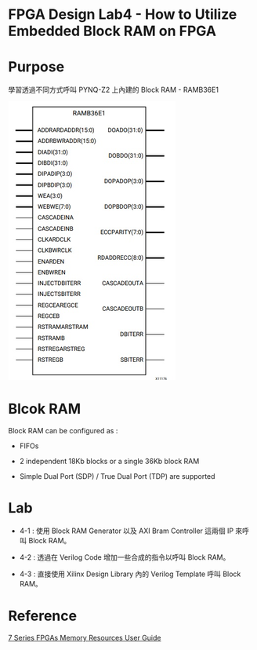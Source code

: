 FPGA Design Lab4 - How to Utilize Embedded Block RAM on FPGA
=====

# Purpose

學習透過不同方式呼叫 PYNQ-Z2 上內建的 Block RAM - RAMB36E1

![Block RAM](images/bram.jpg)

# Blcok RAM

Block RAM can be configured as :

- FIFOs

- 2 independent 18Kb blocks or a single 36Kb block RAM

- Simple Dual Port (SDP) / True Dual Port (TDP) are supported

# Lab

- 4-1 : 使用 Block RAM Generator 以及 AXI Bram Controller 這兩個 IP 來呼叫 Block RAM。

- 4-2 : 透過在 Verilog Code 增加一些合成的指令以呼叫 Block RAM。

- 4-3 : 直接使用 Xilinx Design Library 內的 Verilog Template 呼叫 Block RAM。

# Reference

[7 Series FPGAs Memory Resources User Guide](https://www.xilinx.com/support/documentation/user_guides/ug473_7Series_Memory_Resources.pdf)
